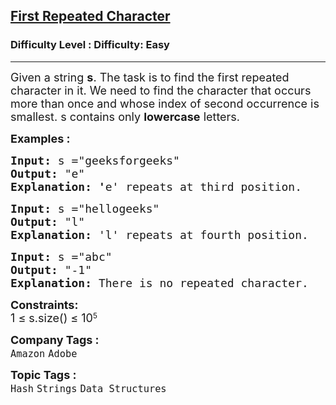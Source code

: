 <h2><a href="https://www.geeksforgeeks.org/problems/find-first-repeated-character4108/1?page=1&category=Strings&status=unsolved&sprint=a663236c31453b969852f9ea22507634&sortBy=submissions">First Repeated Character</a></h2><h3>Difficulty Level : Difficulty: Easy</h3><hr><div class="problems_problem_content__Xm_eO"><p><span style="font-size: 18px;">Given a string <strong>s</strong>. The task is to find the first repeated character in it. We need to find the character that occurs more than once and whose index of second occurrence is smallest. s contains only <strong>lowercase</strong> letters.</span></p>
<p><span style="font-size: 18px;"><strong>Examples :</strong></span></p>
<pre><span style="font-size: 18px;"><strong>Input:</strong> s ="geeksforgeeks"
<strong>Output:</strong> "e"
<strong>Explanation: '</strong>e' repeats at third position.</span></pre>
<pre><span style="font-size: 18px;"><strong>Input:</strong> s ="hellogeeks"</span><span style="font-size: 18px;">
<strong>Output:</strong> "l"
<strong>Explanation: </strong>'l' repeats at fourth position.</span></pre>
<pre><span style="font-size: 18px;"><strong>Input:</strong> s ="abc"</span><span style="font-size: 18px;">
<strong>Output:</strong> "-1"
<strong>Explanation: </strong>There is no repeated character.</span></pre>
<p><strong style="font-size: 18px;">Constraints:</strong><br style="font-size: 18px;"><span style="font-size: 18px;">1 ≤ s.size() ≤ 10</span><sup>5</sup></p></div><p><span style=font-size:18px><strong>Company Tags : </strong><br><code>Amazon</code>&nbsp;<code>Adobe</code>&nbsp;<br><p><span style=font-size:18px><strong>Topic Tags : </strong><br><code>Hash</code>&nbsp;<code>Strings</code>&nbsp;<code>Data Structures</code>&nbsp;